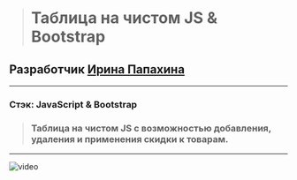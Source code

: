 > # **Таблица на чистом JS & Bootstrap** 


## Разработчик [Ирина Папахина](https://github.com/PapakhinaIrina) 
___
### Стэк: JavaScript & Bootstrap



 > ### Таблица на чистом JS с возможностью добавления, удаления и применения скидки к товарам.
___

![video](video.gif)